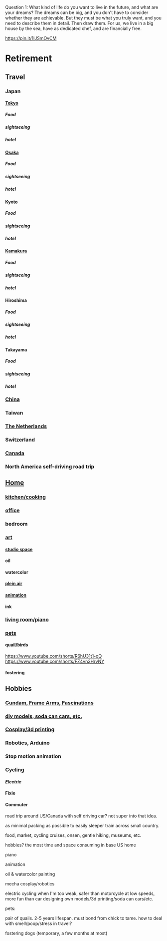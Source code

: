 Question 1: What kind of life do you want to live in the future, and
what are your dreams? The dreams can be big, and you don\'t have to
consider whether they are achievable. But they must be what you truly
want, and you need to describe them in detail. Then draw them. For us,
we live in a big house by the sea, have as dedicated chef, and are
financially free.

https://pin.it/1lJSmOvCM

# Retirement 

## Travel

### Japan

#### [Tokyo](https://www.pinterest.com/gchen1217/tokyo/)

##### Food

##### sightseeing

##### hotel

#### [Osaka](https://www.pinterest.com/gchen1217/osaka/)

##### Food

##### sightseeing

##### hotel

#### [Kyoto](https://www.pinterest.com/gchen1217/kyoto/)

##### Food

##### sightseeing

##### hotel

#### [Kamakura](https://www.pinterest.com/gchen1217/kamakura/)

##### Food

##### sightseeing

##### hotel

#### Hiroshima

##### Food

##### sightseeing

##### hotel

#### Takayama

##### Food

##### sightseeing

##### hotel

### [China](https://www.pinterest.com/gchen1217/china/)

### Taiwan

### [The Netherlands](https://www.pinterest.com/gchen1217/the-netherlands/)

### Switzerland

### [Canada](https://www.pinterest.com/pin/877639046147859475/)

### North America self-driving road trip

## [Home](https://www.pinterest.com/gchen1217/house)

### [kitchen/cooking](https://www.pinterest.com/gchen1217/house/kitchen/)

### [office](https://www.pinterest.com/gchen1217/house/office/)

### bedroom

### [art](https://www.pinterest.com/gchen1217/painting/)

#### [studio space](https://www.pinterest.com/gchen1217/painting/studio/)

#### oil

#### watercolor 

#### [plein air](https://www.pinterest.com/gchen1217/painting/plein-air/)

#### [animation](https://www.pinterest.com/gchen1217/painting/animation/)

#### ink

### [living room/piano](https://www.pinterest.com/gchen1217/house/living-room/)

### [pets](https://www.pinterest.com/gchen1217/pets/)

#### quail/birds
https://www.youtube.com/shorts/R6hU31t1-oQ
https://www.youtube.com/shorts/FZ4vn3HrvNY

#### fostering

## Hobbies

### [Gundam, Frame Arms, Fascinations](https://www.pinterest.com/gchen1217/models/)

### [diy models, soda can cars, etc.](https://www.pinterest.com/gchen1217/models/)

### [Cosplay/3d printing](https://www.pinterest.com/gchen1217/models/)

### Robotics, Arduino

### Stop motion animation

### Cycling

#### *Electric*

#### Fixie

#### Commuter

road trip around US/Canada with self driving car? not super into that
idea.

as minimal packing as possible to easily sleeper train across small
country.

food, market, cycling cruises, onsen, gentle hiking, museums, etc.

hobbies? the most time and space consuming in base US home

piano

animation

oil & watercolor painting

mecha cosplay/robotics

electric cycling when I\'m too weak, safer than motorcycle at low
speeds, more fun than car designing own models/3d printing/soda can
cars/etc.

pets:

pair of quails. 2-5 years lifespan. must bond from chick to tame. how to
deal with smell/poop/stress in travel?

fostering dogs (temporary, a few months at most)
